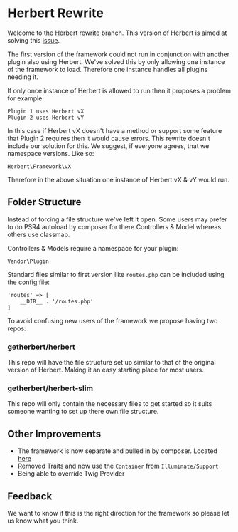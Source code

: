 Herbert Rewrite
===============

Welcome to the Herbert rewrite branch. This version of Herbert is aimed at solving this [issue](https://github.com/getherbert/herbert/issues/7).

The first version of the framework could not run in conjunction with another plugin also using Herbert. We've solved this by only allowing one instance of the framework to load. Therefore one instance handles all plugins needing it.

If only once instance of Herbert is allowed to run then it proposes a problem for example:
```
Plugin 1 uses Herbert vX
Plugin 2 uses Herbert vY
```

In this case if Herbert vX doesn't have a method or support some feature that Plugin 2 requires then it would cause errors. This rewrite doesn't include our solution for this. We suggest, if everyone agrees, that we namespace versions. Like so:
```
Herbert\Framework\vX
```

Therefore in the above situation one instance of Herbert vX & vY would run.

## Folder Structure

Instead of forcing a file structure we've left it open. Some users may prefer to do PSR4 autoload by composer for there Controllers & Model whereas others use classmap.

Controllers & Models require a namespace for your plugin:

```
Vendor\Plugin
```

Standard files similar to first version like `routes.php` can be included using the config file:

```
'routes' => [
    __DIR__ . '/routes.php'
]
```

To avoid confusing new users of the framework we propose having two repos:

### getherbert/herbert
This repo will have the file structure set up similar to that of the original version of Herbert. Making it an easy starting place for most users.

### getherbert/herbert-slim
This repo will only contain the necessary files to get started so it suits someone wanting to set up there own file structure.

## Other Improvements

* The framework is now separate and pulled in by composer. Located [here](https://github.com/getherbert/framework)
* Removed Traits and now use the `Container` from `Illuminate/Support`
* Being able to override Twig Provider

## Feedback

We want to know if this is the right direction for the framework so please let us know what you think.
